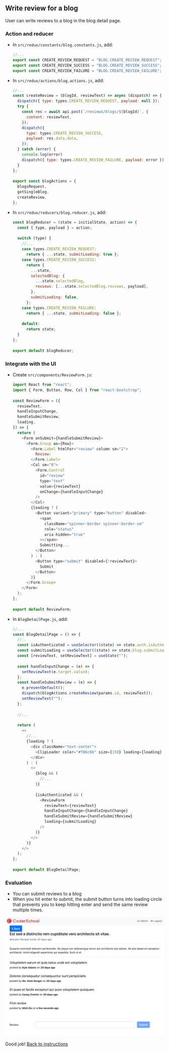 ## Write review for a blog

User can write reviews to a blog in the blog detail page.

### Action and reducer

- In `src/redux/constants/blog.constants.js`, add:
  ```javascript
  //...
  export const CREATE_REVIEW_REQUEST = "BLOG.CREATE_REVIEW_REQUEST";
  export const CREATE_REVIEW_SUCCESS = "BLOG.CREATE_REVIEW_SUCCESS";
  export const CREATE_REVIEW_FAILURE = "BLOG.CREATE_REVIEW_FAILURE";
  ```
- In `src/redux/actions/blog.actions.js`, add:
  ```javascript
  //...
  const createReview = (blogId, reviewText) => async (dispatch) => {
    dispatch({ type: types.CREATE_REVIEW_REQUEST, payload: null });
    try {
      const res = await api.post(`/reviews/blogs/${blogId}`, {
        content: reviewText,
      });
      dispatch({
        type: types.CREATE_REVIEW_SUCCESS,
        payload: res.data.data,
      });
    } catch (error) {
      console.log(error)
      dispatch({ type: types.CREATE_REVIEW_FAILURE, payload: error });
    }
  };

  export const blogActions = {
    blogsRequest,
    getSingleBlog,
    createReview,
  };
  ```
- In `src/redux/reducers/blog.reducer.js`, add:
  ```javascript
  const blogReducer = (state = initialState, action) => {
    const { type, payload } = action;

    switch (type) {
      //...
      case types.CREATE_REVIEW_REQUEST:
        return { ...state, submitLoading: true };
      case types.CREATE_REVIEW_SUCCESS:
        return {
          ...state,
          selectedBlog: {
            ...state.selectedBlog,
            reviews: [...state.selectedBlog.reviews, payload],
          },
          submitLoading: false,
        };
      case types.CREATE_REVIEW_FAILURE:
        return { ...state, submitLoading: false };

      default:
        return state;
    }
  };

  export default blogReducer;
  ```

### Integrate with the UI 

- Create `src/components/ReviewForm.js`:
  ```javascript
  import React from "react";
  import { Form, Button, Row, Col } from "react-bootstrap";

  const ReviewForm = ({
    reviewText,
    handleInputChange,
    handleSubmitReview,
    loading,
  }) => {
    return (
      <Form onSubmit={handleSubmitReview}>
        <Form.Group as={Row}>
          <Form.Label htmlFor="review" column sm="2">
            Review:
          </Form.Label>
          <Col sm="8">
            <Form.Control
              id="review"
              type="text"
              value={reviewText}
              onChange={handleInputChange}
            />
          </Col>
          {loading ? (
            <Button variant="primary" type="button" disabled>
              <span
                className="spinner-border spinner-border-sm"
                role="status"
                aria-hidden="true"
              ></span>
              Submitting...
            </Button>
          ) : (
            <Button type="submit" disabled={!reviewText}>
              Submit
            </Button>
          )}
        </Form.Group>
      </Form>
    );
  };

  export default ReviewForm;
  ```

- In `BlogDetailPage.js`, add:
  ```javascript
  //...
  const BlogDetailPage = () => {
    //..
    const isAuthenticated = useSelector((state) => state.auth.isAuthenticated);
    const submitLoading = useSelector((state) => state.blog.submitLoading);
    const [reviewText, setReviewText] = useState("");

    const handleInputChange = (e) => {
      setReviewText(e.target.value);
    };
    const handleSubmitReview = (e) => {
      e.preventDefault();
      dispatch(blogActions.createReview(params.id, reviewText));
      setReviewText("");
    };
    
    //...

    return (
      <>
        //...
        {loading ? (
          <div className="text-center">
            <ClipLoader color="#f86c6b" size={150} loading={loading} />
          </div>
        ) : (
          <>
            {blog && (
              //...
            )}

            {isAuthenticated && (
              <ReviewForm
                reviewText={reviewText}
                handleInputChange={handleInputChange}
                handleSubmitReview={handleSubmitReview}
                loading={submitLoading}
              />
            )}
          </>
        )}
      </>
    );
  };

  export default BlogDetailPage;
  ```

### Evaluation

- You can submit reviews to a blog
- When you hit enter to submit, the submit button turns into loading circle that prevents you to keep hitting enter and send the same review multiple times.

![](../images/B00_review.png)

Good job! [Back to instructions](/README.md)